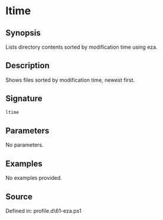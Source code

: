 # ltime

## Synopsis

Lists directory contents sorted by modification time using eza.

## Description

Shows files sorted by modification time, newest first.

## Signature

```powershell
ltime
```

## Parameters

No parameters.

## Examples

No examples provided.

## Source

Defined in: profile.d\61-eza.ps1
